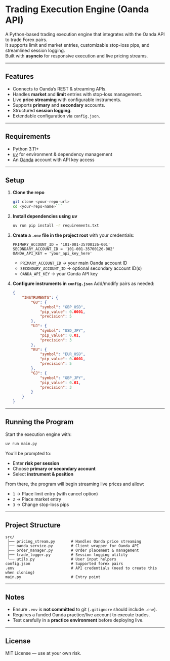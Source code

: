 # Trading Execution Engine (Oanda API)

A Python-based trading execution engine that integrates with the Oanda API to trade Forex pairs.  
It supports limit and market entries, customizable stop-loss pips, and streamlined session logging.  
Built with **asyncio** for responsive execution and live pricing streams.

---

## Features
- Connects to Oanda’s REST & streaming APIs.
- Handles **market** and **limit** entries with stop-loss management.
- Live **price streaming** with configurable instruments.
- Supports **primary** and **secondary** accounts.
- Structured **session logging**.
- Extendable configuration via `config.json`.

---

## Requirements
- Python 3.11+
- [uv](https://github.com/astral-sh/uv) for environment & dependency management
- An [Oanda](https://www.oanda.com/) account with API key access

---

## Setup

1. **Clone the repo**
   ```bash
   git clone <your-repo-url>
   cd <your-repo-name>```

2. **Install dependencies using uv**

   ```bash
   uv run pip install -r requirements.txt
   ```

3. **Create a `.env` file in the project root** with your credentials:

   ```env
   PRIMARY_ACCOUNT_ID = '101-001-35700126-001'
   SECONDARY_ACCOUNT_ID = '101-001-35700126-002'
   OANDA_API_KEY = 'your_api_key_here'
   ```

   * `PRIMARY_ACCOUNT_ID` → your main Oanda account ID
   * `SECONDARY_ACCOUNT_ID` → optional secondary account ID(s)
   * `OANDA_API_KEY` → your Oanda API key

4. **Configure instruments in `config.json`**
   Add/modify pairs as needed:

   ```json
   {
       "INSTRUMENTS": {
           "GU": {
               "symbol": "GBP_USD",
               "pip_value": 0.0001,
               "precision": 5
           },
           "UJ": {
               "symbol": "USD_JPY",
               "pip_value": 0.01,
               "precision": 3
           },
           "EU": {
               "symbol": "EUR_USD",
               "pip_value": 0.0001,
               "precision": 5
           },
           "GJ": {
               "symbol": "GBP_JPY",
               "pip_value": 0.01,
               "precision": 3
           }
       }
   }
   ```

---

## Running the Program

Start the execution engine with:

```bash
uv run main.py
```

You’ll be prompted to:

* Enter **risk per session**
* Choose **primary or secondary account**
* Select **instrument & position**

From there, the program will begin streaming live prices and allow:

* `1` → Place limit entry (with cancel option)
* `2` → Place market entry
* `3` → Change stop-loss pips

---

## Project Structure

```
src/
 ├── pricing_stream.py       # Handles Oanda price streaming
 ├── oanda_service.py        # Client wrapper for Oanda API
 ├── order_manager.py        # Order placement & management
 ├── trade_logger.py         # Session logging utility
 └── utils.py                # User input helpers
config.json                  # Supported forex pairs
.env                         # API credentials (need to create this when cloning)
main.py                      # Entry point
```

---

## Notes

* Ensure `.env` is **not committed** to git (`.gitignore` should include `.env`).
* Requires a funded Oanda practice/live account to execute trades.
* Test carefully in a **practice environment** before deploying live.

---

## License

MIT License — use at your own risk.


